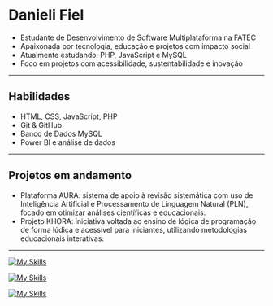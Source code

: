 

# Danieli Fiel

- Estudante de Desenvolvimento de Software Multiplataforma na FATEC  
- Apaixonada por tecnologia, educação e projetos com impacto social  
- Atualmente estudando: PHP, JavaScript e MySQL  
- Foco em projetos com acessibilidade, sustentabilidade e inovação  

---

## Habilidades

- HTML, CSS, JavaScript, PHP  
- Git & GitHub  
- Banco de Dados MySQL  
- Power BI e análise de dados  

---

## Projetos em andamento

- Plataforma AURA: sistema de apoio à revisão sistemática com uso de Inteligência Artificial e Processamento de Linguagem Natural (PLN), focado em otimizar análises científicas e educacionais.  
- Projeto KHORA: iniciativa voltada ao ensino de lógica de programação de forma lúdica e acessível para iniciantes, utilizando metodologias educacionais interativas.

---
[![My Skills](https://skillicons.dev/icons?i=html,css,javascript&theme=light)](https://skillicons.dev) 

[![My Skills](https://skillicons.dev/icons?i=mysql,php&theme=light)](https://skillicons.dev)

[![My Skills](https://skillicons.dev/icons?i=figma&theme=light)](https://skillicons.dev)
